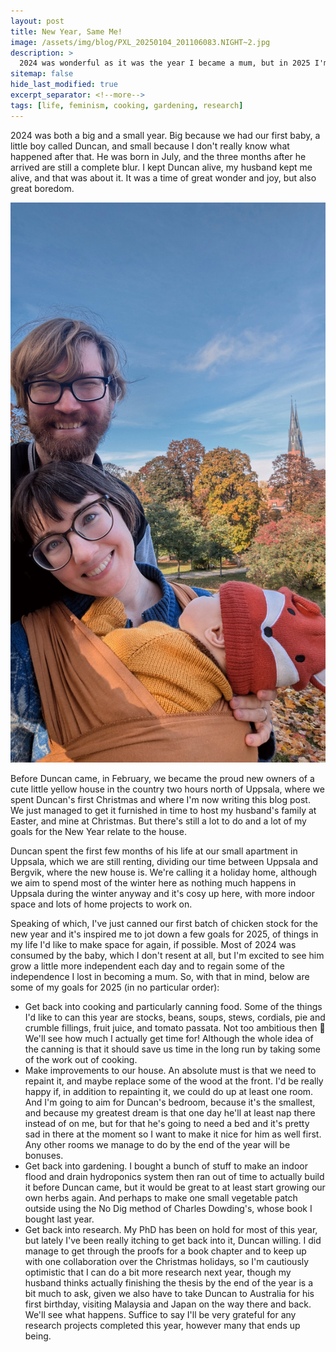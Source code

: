 ```yaml
---
layout: post
title: New Year, Same Me!
image: /assets/img/blog/PXL_20250104_201106083.NIGHT~2.jpg
description: >
  2024 was wonderful as it was the year I became a mum, but in 2025 I'm looking forward to getting some of the old me back!
sitemap: false
hide_last_modified: true
excerpt_separator: <!--more-->
tags: [life, feminism, cooking, gardening, research]
---
```


2024 was both a big and a small year. Big because we had our first baby, a little boy called Duncan, and small because I don't really know what happened after that. <!--more--> He was born in July, and the three months after he arrived are still a complete blur. I kept Duncan alive, my husband kept me alive, and that was about it. It was a time of great wonder and joy, but also great boredom. 

![](assets/img/blog/PXL_20241007_103506419~2.jpg)


Before Duncan came, in February, we became the proud new owners of a cute little yellow house in the country two hours north of Uppsala, where we spent Duncan's first Christmas and where I'm now writing this blog post. We just managed to get it furnished in time to host my husband's family at Easter, and mine at Christmas. But there's still a lot to do and a lot of my goals for the New Year relate to the house.

Duncan spent the first few months of his life at our small apartment in Uppsala, which we are still renting, dividing our time between Uppsala and Bergvik, where the new house is. We're calling it a holiday home, although we aim to spend most of the winter here as nothing much happens in Uppsala during the winter anyway and it's cosy up here, with more indoor space and lots of home projects to work on.

Speaking of which, I've just canned our first batch of chicken stock for the new year and it's inspired me to jot down a few goals for 2025, of things in my life I'd like to make space for again, if possible. Most of 2024 was consumed by the baby, which I don't resent at all, but I'm excited to see him grow a little more independent each day and to regain some of the independence I lost in becoming a mum. So, with that in mind, below are some of my goals for 2025 (in no particular order):

- Get back into cooking and particularly canning food. Some of the things I'd like to can this year are stocks, beans, soups, stews, cordials, pie and crumble fillings, fruit juice, and tomato passata. Not too ambitious then 🤣 We'll see how much I actually get time for! Although the whole idea of the canning is that it should save us time in the long run by taking some of the work out of cooking.
- Make improvements to our house. An absolute must is that we need to repaint it, and maybe replace some of the wood at the front. I'd be really happy if, in addition to repainting it, we could do up at least one room. And I'm going to aim for Duncan's bedroom, because it's the smallest, and because my greatest dream is that one day he'll at least nap there instead of on me, but for that he's going to need a bed and it's pretty sad in there at the moment so I want to make it nice for him as well first. Any other rooms we manage to do by the end of the year will be bonuses.
- Get back into gardening. I bought a bunch of stuff to make an indoor flood and drain hydroponics system then ran out of time to actually build it before Duncan came, but it would be great to at least start growing our own herbs again. And perhaps to make one small vegetable patch outside using the No Dig method of Charles Dowding's, whose book I bought last year. 
- Get back into research. My PhD has been on hold for most of this year, but lately I've been really itching to get back into it, Duncan willing. I did manage to get through the proofs for a book chapter and to keep up with one collaboration over the Christmas holidays, so I'm cautiously optimistic that I can do a bit more research next year, though my husband thinks actually finishing the thesis by the end of the year is a bit much to ask, given we also have to take Duncan to Australia for his first birthday, visiting Malaysia and Japan on the way there and back. We'll see what happens. Suffice to say I'll be very grateful for any research projects completed this year, however many that ends up being.

